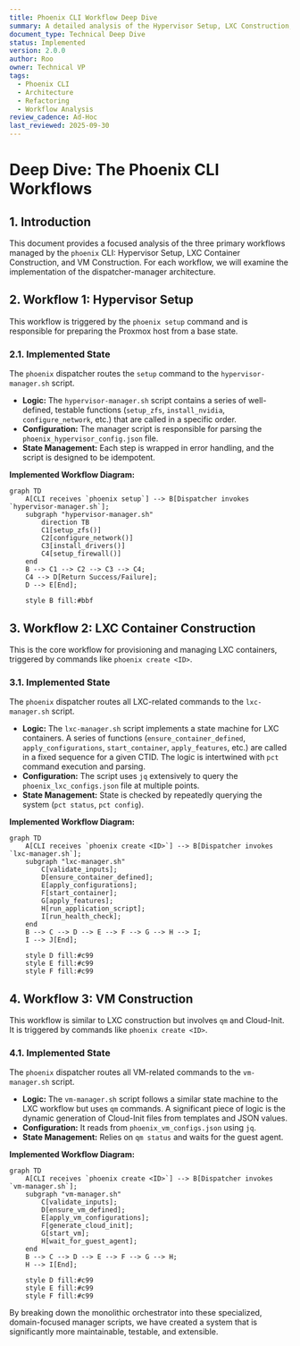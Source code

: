 ```yaml
---
title: Phoenix CLI Workflow Deep Dive
summary: A detailed analysis of the Hypervisor Setup, LXC Construction, and VM Construction workflows within the phoenix CLI, outlining the strategic implementation of the dispatcher-manager architecture.
document_type: Technical Deep Dive
status: Implemented
version: 2.0.0
author: Roo
owner: Technical VP
tags:
  - Phoenix CLI
  - Architecture
  - Refactoring
  - Workflow Analysis
review_cadence: Ad-Hoc
last_reviewed: 2025-09-30
---
```


# Deep Dive: The Phoenix CLI Workflows

## 1. Introduction

This document provides a focused analysis of the three primary workflows managed by the `phoenix` CLI: Hypervisor Setup, LXC Container Construction, and VM Construction. For each workflow, we will examine the implementation of the dispatcher-manager architecture.

## 2. Workflow 1: Hypervisor Setup

This workflow is triggered by the `phoenix setup` command and is responsible for preparing the Proxmox host from a base state.

### 2.1. Implemented State

The `phoenix` dispatcher routes the `setup` command to the `hypervisor-manager.sh` script.

*   **Logic:** The `hypervisor-manager.sh` script contains a series of well-defined, testable functions (`setup_zfs`, `install_nvidia`, `configure_network`, etc.) that are called in a specific order.
*   **Configuration:** The manager script is responsible for parsing the `phoenix_hypervisor_config.json` file.
*   **State Management:** Each step is wrapped in error handling, and the script is designed to be idempotent.

**Implemented Workflow Diagram:**
```mermaid
graph TD
    A[CLI receives `phoenix setup`] --> B[Dispatcher invokes `hypervisor-manager.sh`];
    subgraph "hypervisor-manager.sh"
        direction TB
        C1[setup_zfs()]
        C2[configure_network()]
        C3[install_drivers()]
        C4[setup_firewall()]
    end
    B --> C1 --> C2 --> C3 --> C4;
    C4 --> D[Return Success/Failure];
    D --> E[End];

    style B fill:#bbf
```

## 3. Workflow 2: LXC Container Construction

This is the core workflow for provisioning and managing LXC containers, triggered by commands like `phoenix create <ID>`.

### 3.1. Implemented State

The `phoenix` dispatcher routes all LXC-related commands to the `lxc-manager.sh` script.

*   **Logic:** The `lxc-manager.sh` script implements a state machine for LXC containers. A series of functions (`ensure_container_defined`, `apply_configurations`, `start_container`, `apply_features`, etc.) are called in a fixed sequence for a given CTID. The logic is intertwined with `pct` command execution and parsing.
*   **Configuration:** The script uses `jq` extensively to query the `phoenix_lxc_configs.json` file at multiple points.
*   **State Management:** State is checked by repeatedly querying the system (`pct status`, `pct config`).

**Implemented Workflow Diagram:**
```mermaid
graph TD
    A[CLI receives `phoenix create <ID>`] --> B[Dispatcher invokes `lxc-manager.sh`];
    subgraph "lxc-manager.sh"
        C[validate_inputs];
        D[ensure_container_defined];
        E[apply_configurations];
        F[start_container];
        G[apply_features];
        H[run_application_script];
        I[run_health_check];
    end
    B --> C --> D --> E --> F --> G --> H --> I;
    I --> J[End];

    style D fill:#c99
    style E fill:#c99
    style F fill:#c99
```

## 4. Workflow 3: VM Construction

This workflow is similar to LXC construction but involves `qm` and Cloud-Init. It is triggered by commands like `phoenix create <ID>`.

### 4.1. Implemented State

The `phoenix` dispatcher routes all VM-related commands to the `vm-manager.sh` script.

*   **Logic:** The `vm-manager.sh` script follows a similar state machine to the LXC workflow but uses `qm` commands. A significant piece of logic is the dynamic generation of Cloud-Init files from templates and JSON values.
*   **Configuration:** It reads from `phoenix_vm_configs.json` using `jq`.
*   **State Management:** Relies on `qm status` and waits for the guest agent.

**Implemented Workflow Diagram:**
```mermaid
graph TD
    A[CLI receives `phoenix create <ID>`] --> B[Dispatcher invokes `vm-manager.sh`];
    subgraph "vm-manager.sh"
        C[validate_inputs];
        D[ensure_vm_defined];
        E[apply_vm_configurations];
        F[generate_cloud_init];
        G[start_vm];
        H[wait_for_guest_agent];
    end
    B --> C --> D --> E --> F --> G --> H;
    H --> I[End];

    style D fill:#c99
    style E fill:#c99
    style F fill:#c99
```

By breaking down the monolithic orchestrator into these specialized, domain-focused manager scripts, we have created a system that is significantly more maintainable, testable, and extensible.